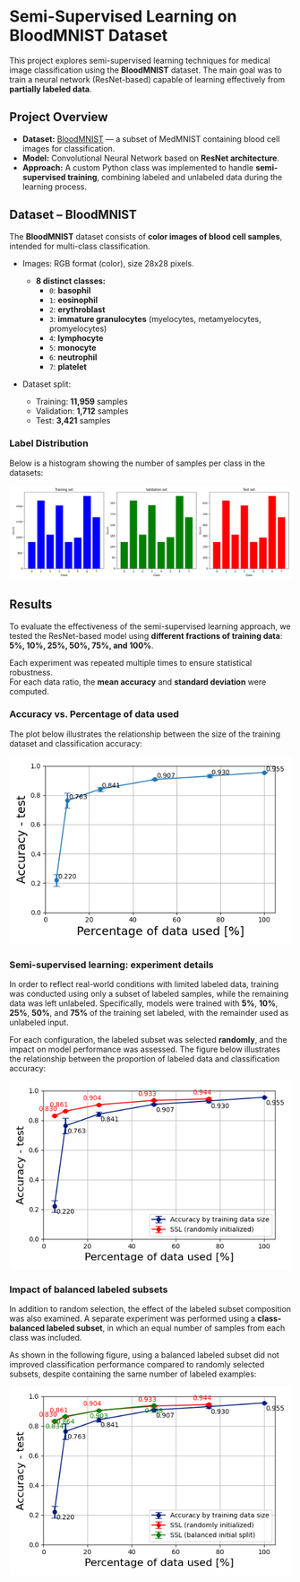 # Semi-Supervised Learning on BloodMNIST Dataset

This project explores semi-supervised learning techniques for medical image classification using the **BloodMNIST** dataset. The main goal was to train a neural network (ResNet-based) capable of learning effectively from **partially labeled data**.

## Project Overview

- **Dataset:** [BloodMNIST](https://medmnist.com/) — a subset of MedMNIST containing blood cell images for classification.
- **Model:** Convolutional Neural Network based on **ResNet architecture**.
- **Approach:** A custom Python class was implemented to handle **semi-supervised training**, combining labeled and unlabeled data during the learning process.

## Dataset – BloodMNIST

The **BloodMNIST** dataset consists of **color images of blood cell samples**, intended for multi-class classification.

- Images: RGB format (color), size 28x28 pixels.
  - **8 distinct classes:**
    - `0`: **basophil**
    - `1`: **eosinophil**
    - `2`: **erythroblast**
    - `3`: **immature granulocytes** (myelocytes, metamyelocytes, promyelocytes)
    - `4`: **lymphocyte**
    - `5`: **monocyte**
    - `6`: **neutrophil**
    - `7`: **platelet**



- Dataset split:
  - Training: **11,959** samples
  - Validation: **1,712** samples
  - Test: **3,421** samples

### Label Distribution

Below is a histogram showing the number of samples per class in the datasets:

![Label Histogram](images/label_histogram.png)

## Results

To evaluate the effectiveness of the semi-supervised learning approach, we tested the ResNet-based model using **different fractions of training data**: **5%, 10%, 25%, 50%, 75%, and 100%**.

Each experiment was repeated multiple times to ensure statistical robustness.  
For each data ratio, the **mean accuracy** and **standard deviation** were computed.

### Accuracy vs. Percentage of data used

The plot below illustrates the relationship between the size of the training dataset and classification accuracy:

![Accuracy vs. Data Size](images/accuracy_vs_data_size_official.png)

### Semi-supervised learning: experiment details

In order to reflect real-world conditions with limited labeled data, training was conducted using only a subset of labeled samples, while the remaining data was left unlabeled. Specifically, models were trained with **5%**, **10%**, **25%**, **50%**, and **75%** of the training set labeled, with the remainder used as unlabeled input.

For each configuration, the labeled subset was selected **randomly**, and the impact on model performance was assessed. The figure below illustrates the relationship between the proportion of labeled data and classification accuracy:

![Accuracy for Randomly Labeled Subsets](images/SSL_random.png)

### Impact of balanced labeled subsets

In addition to random selection, the effect of the labeled subset composition was also examined. A separate experiment was performed using a **class-balanced labeled subset**, in which an equal number of samples from each class was included.

As shown in the following figure, using a balanced labeled subset did not improved classification performance compared to randomly selected subsets, despite containing the same number of labeled examples:

![Balanced vs. Random Labeled Subsets](images/SSL_both.png)

